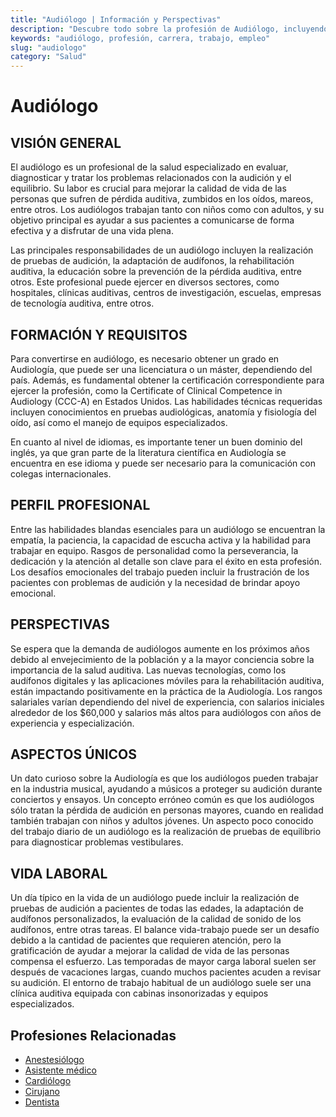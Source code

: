 ```yaml
---
title: "Audiólogo | Información y Perspectivas"
description: "Descubre todo sobre la profesión de Audiólogo, incluyendo responsabilidades, requisitos y oportunidades."
keywords: "audiólogo, profesión, carrera, trabajo, empleo"
slug: "audiologo"
category: "Salud"
---
```


# Audiólogo

## VISIÓN GENERAL

El audiólogo es un profesional de la salud especializado en evaluar, diagnosticar y tratar los problemas relacionados con la audición y el equilibrio. Su labor es crucial para mejorar la calidad de vida de las personas que sufren de pérdida auditiva, zumbidos en los oídos, mareos, entre otros. Los audiólogos trabajan tanto con niños como con adultos, y su objetivo principal es ayudar a sus pacientes a comunicarse de forma efectiva y a disfrutar de una vida plena.

Las principales responsabilidades de un audiólogo incluyen la realización de pruebas de audición, la adaptación de audífonos, la rehabilitación auditiva, la educación sobre la prevención de la pérdida auditiva, entre otros. Este profesional puede ejercer en diversos sectores, como hospitales, clínicas auditivas, centros de investigación, escuelas, empresas de tecnología auditiva, entre otros.

## FORMACIÓN Y REQUISITOS

Para convertirse en audiólogo, es necesario obtener un grado en Audiología, que puede ser una licenciatura o un máster, dependiendo del país. Además, es fundamental obtener la certificación correspondiente para ejercer la profesión, como la Certificate of Clinical Competence in Audiology (CCC-A) en Estados Unidos. Las habilidades técnicas requeridas incluyen conocimientos en pruebas audiológicas, anatomía y fisiología del oído, así como el manejo de equipos especializados.

En cuanto al nivel de idiomas, es importante tener un buen dominio del inglés, ya que gran parte de la literatura científica en Audiología se encuentra en ese idioma y puede ser necesario para la comunicación con colegas internacionales.

## PERFIL PROFESIONAL

Entre las habilidades blandas esenciales para un audiólogo se encuentran la empatía, la paciencia, la capacidad de escucha activa y la habilidad para trabajar en equipo. Rasgos de personalidad como la perseverancia, la dedicación y la atención al detalle son clave para el éxito en esta profesión. Los desafíos emocionales del trabajo pueden incluir la frustración de los pacientes con problemas de audición y la necesidad de brindar apoyo emocional.

## PERSPECTIVAS

Se espera que la demanda de audiólogos aumente en los próximos años debido al envejecimiento de la población y a la mayor conciencia sobre la importancia de la salud auditiva. Las nuevas tecnologías, como los audífonos digitales y las aplicaciones móviles para la rehabilitación auditiva, están impactando positivamente en la práctica de la Audiología. Los rangos salariales varían dependiendo del nivel de experiencia, con salarios iniciales alrededor de los $60,000 y salarios más altos para audiólogos con años de experiencia y especialización.

## ASPECTOS ÚNICOS

Un dato curioso sobre la Audiología es que los audiólogos pueden trabajar en la industria musical, ayudando a músicos a proteger su audición durante conciertos y ensayos. Un concepto erróneo común es que los audiólogos sólo tratan la pérdida de audición en personas mayores, cuando en realidad también trabajan con niños y adultos jóvenes. Un aspecto poco conocido del trabajo diario de un audiólogo es la realización de pruebas de equilibrio para diagnosticar problemas vestibulares.

## VIDA LABORAL

Un día típico en la vida de un audiólogo puede incluir la realización de pruebas de audición a pacientes de todas las edades, la adaptación de audífonos personalizados, la evaluación de la calidad de sonido de los audífonos, entre otras tareas. El balance vida-trabajo puede ser un desafío debido a la cantidad de pacientes que requieren atención, pero la gratificación de ayudar a mejorar la calidad de vida de las personas compensa el esfuerzo. Las temporadas de mayor carga laboral suelen ser después de vacaciones largas, cuando muchos pacientes acuden a revisar su audición. El entorno de trabajo habitual de un audiólogo suele ser una clínica auditiva equipada con cabinas insonorizadas y equipos especializados.
## Profesiones Relacionadas

- [Anestesiólogo](/profesiones/anestesiologo/)
- [Asistente médico](/profesiones/asistente-medico/)
- [Cardiólogo](/profesiones/cardiologo/)
- [Cirujano](/profesiones/cirujano/)
- [Dentista](/profesiones/dentista/)

